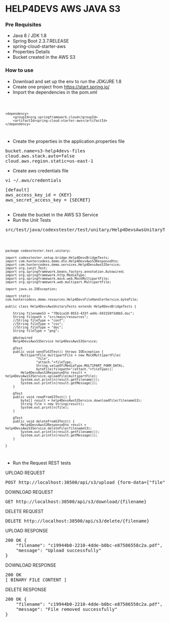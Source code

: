 # HELP4DEVS AWS JAVA S3

### Pre Requisites

- Java 8 / JDK 1.8
- Spring Boot 2.3.7.RELEASE
- spring-cloud-starter-aws
- Properties Details
- Bucket created in the AWS S3

### How to use

- Download and set up the env to run the JDK/JRE 1.8
- Create one project from https://start.spring.io/
- Import the dependencies in the pom.xml

<code>

    <dependency>
        <groupId>org.springframework.cloud</groupId>
        <artifactId>spring-cloud-starter-aws</artifactId>
    </dependency>

</code>

- Create the properties in the application.properties file

<pre>
bucket.name=s3-help4devs-files
cloud.aws.stack.auto=false
cloud.aws.region.static=us-east-1
</pre>

- Create aws credentials file

<pre>
vi ~/.aws/credentials
</pre>

<pre>
[default]
aws_access_key_id = {KEY}
aws_secret_access_key = {SECRET}

</pre>

- Create the bucket in the AWS S3 Service
- Run the Unit Tests

<pre>
src/test/java/codexstester/test/unitary/Help4DevsAwsUnitaryTests.java
</pre>

<code>

    package codexstester.test.unitary;
    
    import codexstester.setup.bridge.Help4DevsBridgeTests;
    import com.huntercodexs.demo.dto.Help4DevsAwsS3ResponseDto;
    import com.huntercodexs.demo.services.Help4DevsAwsS3Service;
    import org.junit.Test;
    import org.springframework.beans.factory.annotation.Autowired;
    import org.springframework.http.MediaType;
    import org.springframework.mock.web.MockMultipartFile;
    import org.springframework.web.multipart.MultipartFile;
    
    import java.io.IOException;
    
    import static com.huntercodexs.demo.resources.Help4DevsFileHandlerService.byteFile;
    
    public class Help4DevsAwsUnitaryTests extends Help4DevsBridgeTests {
    
        String filenameS3 = "70b1ca10-8553-433f-ad4c-693150f3d8b5.doc";
        String filepath = "src/main/resources";
        //String fileType = "conf";
        //String fileType = "csv";
        //String fileType = "doc";
        String fileType = "png";
    
        @Autowired
        Help4DevsAwsS3Service help4DevsAwsS3Service;
    
        @Test
        public void sendToS3Test() throws IOException {
            MultipartFile multipartFile = new MockMultipartFile(
                    "file",
                    "attach."+fileType,
                    String.valueOf(MediaType.MULTIPART_FORM_DATA),
                    byteFile(filepath+"/attach."+fileType));
            Help4DevsAwsS3ResponseDto result = help4DevsAwsS3Service.uploadFile(multipartFile);
            System.out.println(result.getFilename());
            System.out.println(result.getMessage());
        }
    
        @Test
        public void readFromS3Test() {
            byte[] result = help4DevsAwsS3Service.downloadFile(filenameS3);
            String file = new String(result);
            System.out.println(file);
        }
    
        @Test
        public void deleteFromS3Test() {
            Help4DevsAwsS3ResponseDto result = help4DevsAwsS3Service.deleteFile(filenameS3);
            System.out.println(result.getFilename());
            System.out.println(result.getMessage());
        }
    
    }

</code>

- Run the Request REST tests

UPLOAD REQUEST

<pre>
POST http://localhost:38500/api/s3/upload {form-data=["file": "{FILE}"]}
</pre>

DOWNLOAD REQUEST

<pre>
GET http://localhost:38500/api/s3/download/{filename}
</pre>

DELETE REQUEST

<pre>
DELETE http://localhost:38500/api/s3/delete/{filename}
</pre>

UPLOAD RESPONSE

<pre>
200 OK {
    "filename": "c19944b0-2210-4dde-b0bc-e87586558c2a.pdf",
    "message": "Upload successfully"
}
</pre>

DOWNLOAD RESPONSE

<pre>
200 OK 
[ BINARY FILE CONTENT ]
</pre>

DELETE RESPONSE
<pre>
200 OK {
    "filename": "c19944b0-2210-4dde-b0bc-e87586558c2a.pdf",
    "message": "File removed successfully"
}
</pre>
